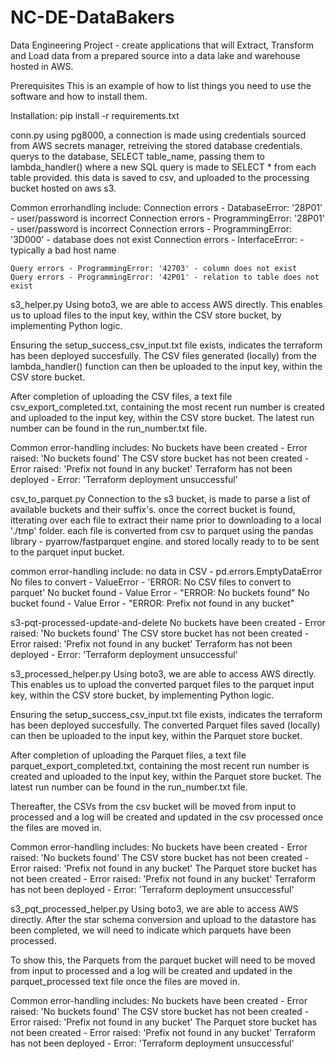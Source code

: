 # NC-DE-DataBakers
Data Engineering Project - create applications that will Extract, Transform and Load data from a prepared source into a data lake and warehouse hosted in AWS.

Prerequisites
This is an example of how to list things you need to use the software and how to install them.

Installation:
pip install -r requirements.txt

conn.py
  using pg8000, a connection is made using credentials sourced from AWS secrets manager, retreiving the stored database credentials.
  querys to the database, SELECT table_name, passing them to lambda_handler() where a new SQL query is made to SELECT * from each table provided. this data is saved to csv, and uploaded to the processing bucket hosted on aws s3.

  Common errorhandling include:
    Connection errors - DatabaseError: '28P01' - user/password is incorrect
    Connection errors - ProgrammingError: '28P01' - user/password is incorrect
    Connection errors - ProgrammingError: '3D000' - database does not exist
    Connection errors - InterfaceError: - typically a bad host name

    Query errors - ProgrammingError: '42703' - column does not exist
    Query errors - ProgrammingError: '42P01' - relation to table does not exist

s3_helper.py
  Using boto3, we are able to access AWS directly. This enables us to upload files to the input key, within the CSV store bucket, by implementing Python logic.

  Ensuring the setup_success_csv_input.txt file exists, indicates the terraform has been deployed succesfully. The CSV files generated (locally) from the lambda_handler() function can then be uploaded to the input key, within the CSV store bucket.

  After completion of uploading the CSV files, a text file csv_export_completed.txt, containing the most recent run number is created and uploaded to the input key, within the CSV store bucket. The latest run number can be found in the run_number.txt file.

  Common error-handling includes:
    No buckets have been created - Error raised: 'No buckets found'
    The CSV store bucket has not been created - Error raised: 'Prefix not found in any bucket'
    Terraform has not been deployed - Error: 'Terraform deployment unsuccessful'

csv_to_parquet.py
  Connection to the s3 bucket, is made to parse a list of available buckets and their suffix's. once the correct bucket is found, itterating over each file to extract their name prior to downloading to a local './tmp' folder.
  each file is converted from csv to parquet using the pandas library - pyarrow/fastparquet engine. and stored locally ready to to be sent to the parquet input bucket.

  common error-handling include:
    no data in CSV - pd.errors.EmptyDataError 
    No files to convert - ValueError - 'ERROR: No CSV files to convert to parquet'
    No bucket found - Value Error - "ERROR: No buckets found"
    No bucket found - Value Error - "ERROR: Prefix not found in any bucket"

s3-pqt-processed-update-and-delete
  No buckets have been created - Error raised: 'No buckets found'
  The CSV store bucket has not been created - Error raised: 'Prefix not found in any bucket'
  Terraform has not been deployed - Error: 'Terraform deployment unsuccessful'

s3_processed_helper.py
  Using boto3, we are able to access AWS directly. This enables us to upload the converted parquet files to the parquet input key, within the CSV store bucket, by implementing Python logic.

  Ensuring the setup_success_csv_input.txt file exists, indicates the terraform has been deployed succesfully. The converted Parquet files saved (locally) can then be uploaded to the input key, within the Parquet store bucket.

  After completion of uploading the Parquet files, a text file parquet_export_completed.txt, containing the most recent run number is created and uploaded to the input key, within the Parquet store bucket. The latest run number can be found in the run_number.txt file.

  Thereafter, the CSVs from the csv bucket will be moved from input to processed and a log will be created and updated in the csv processed once the files are moved in.

  Common error-handling includes:
  No buckets have been created - Error raised: 'No buckets found'
  The CSV store bucket has not been created - Error raised: 'Prefix not found in any bucket'
  The Parquet store bucket has not been created - Error raised: 'Prefix not found in any bucket'
  Terraform has not been deployed - Error: 'Terraform deployment unsuccessful'

s3_pqt_processed_helper.py
  Using boto3, we are able to access AWS directly. After the star schema conversion and upload to the datastore has been completed, we will need to indicate which parquets have been processed. 

  To show this, the Parquets from the parquet bucket will need to be moved from input to processed and a log will be created and updated in the parquet_processed text file once the files are moved in.

  Common error-handling includes:
  No buckets have been created - Error raised: 'No buckets found'
  The CSV store bucket has not been created - Error raised: 'Prefix not found in any bucket'
  The Parquet store bucket has not been created - Error raised: 'Prefix not found in any bucket'
  Terraform has not been deployed - Error: 'Terraform deployment unsuccessful'


